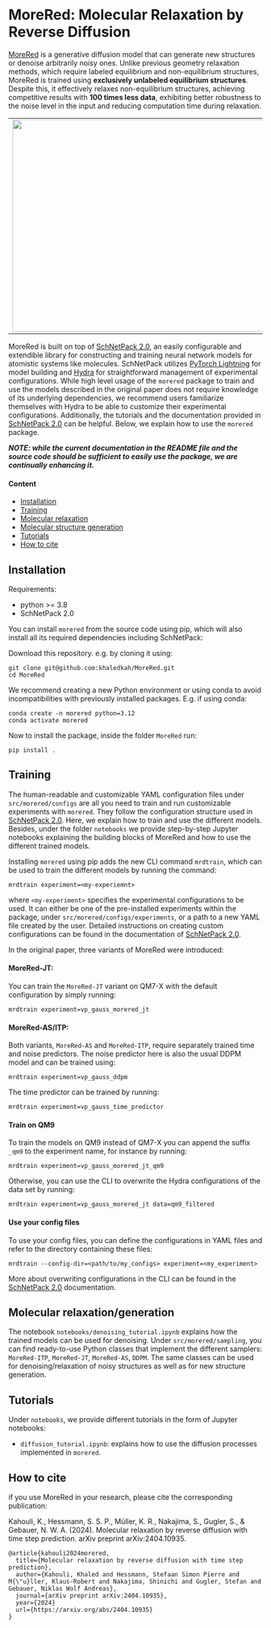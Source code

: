 # MoreRed: Molecular Relaxation by Reverse Diffusion

[MoreRed](https://arxiv.org/abs/2404.10935) is a generative diffusion model that can generate new structures or denoise arbitrarily noisy ones. Unlike previous geometry relaxation methods, which require labeled equilibrium and non-equilibrium structures, MoreRed is trained using **exclusively unlabeled equilibrium structures**. Despite this, it effectively relaxes non-equilibrium structures, achieving competitive results with **100 times less data**, exhibiting better robustness to the noise level in the input and reducing computation time during relaxation.

<table align="center", border=0>
  <tr>
    <td rowspan="2">
      <img src="https://github.com/khaledkah/MoreRed/assets/56682622/5f7a680e-7fd2-434e-b3a8-abc2aad6d39f" width="550" height="420">
    </td>
    <td>
      <img src="https://github.com/khaledkah/MoreRed/assets/56682622/a02032ba-a3a2-4b20-9658-faada1cbdd73" width="300" height="200">
    </td>
  </tr>
  <tr>
    <td>
      <img src="https://github.com/khaledkah/MoreRed/assets/56682622/dc18a881-8abc-48c8-a704-e10dc528998c" width="300" height="200">
    </td>
  </tr>
</table>

MoreRed is built on top of [SchNetPack 2.0](https://github.com/atomistic-machine-learning/schnetpack/tree/master), an easily configurable and extendible library for constructing and training neural network models for atomistic systems like molecules. SchNetPack utilizes [PyTorch Lightning](https://www.pytorchlightning.ai/) for model building and [Hydra](https://hydra.cc/) for straightforward management of experimental configurations. While high level usage of the `morered` package to train and use the models described in the original paper does not require knowledge of its underlying dependencies, we recommend users familiarize themselves with Hydra to be able to customize their experimental configurations. Additionally, the tutorials and the documentation provided in [SchNetPack 2.0](https://github.com/atomistic-machine-learning/schnetpack/tree/master) can be helpful. Below, we explain how to use the `morered` package.

**_NOTE: while the current documentation in the README file and the source code should be sufficient to easily use the package, we are continually enhancing it._**

#### Content

+ [Installation](/README.md##Installation)
+ [Training](/README.md##Training)
+ [Molecular relaxation](/README.md##Molecular-relaxation)
+ [Molecular structure generation](/README.md##Molecular-structure-generation)
+ [Tutorials](/README.md##Tutorials)
+ [How to cite](/README.md##How-to-cite)

## Installation
Requirements:
- python >= 3.8
- SchNetPack 2.0

You can install `morered` from the source code using pip, which will also install all its required dependencies including SchNetPack:

Download this repository. e.g. by cloning it using:
```
git clone git@github.com:khaledkah/MoreRed.git
cd MoreRed
```
We recommend creating a new Python environment or using conda to avoid incompatibilities with previously installed packages. E.g. if using conda:
```
conda create -n morered python=3.12
conda activate morered
```
Now to install the package, inside the folder `MoreRed` run:
```
pip install .
```

## Training
The human-readable and customizable YAML configuration files under `src/morered/configs` are all you need to train and run customizable experiments with `morered`. They follow the configuration structure used in [SchNetPack 2.0](https://github.com/atomistic-machine-learning/schnetpack/tree/master). Here, we explain how to train and use the different models. Besides, under the folder `notebooks` we provide step-by-step Jupyter notebooks explaining the building blocks of MoreRed and how to use the different trained models.

Installing `morered` using pip adds the new CLI command `mrdtrain`, which can be used to train the different models by running the command:
```
mrdtrain experiment=<my-experiemnt>
```
where `<my-experiment>` specifies the experimental configurations to be used. It can either be one of the pre-installed experiments within the package, under `src/morered/configs/experiments`, or a path to a new YAML file created by the user. Detailed instructions on creating custom configurations can be found in the documentation of [SchNetPack 2.0](https://github.com/atomistic-machine-learning/schnetpack/tree/master).

In the original paper, three variants of MoreRed were introduced:

#### MoreRed-JT:
You can train the `MoreRed-JT` variant on QM7-X with the default configuration by simply running:
```
mrdtrain experiment=vp_gauss_morered_jt
```

#### MoreRed-AS/ITP:
Both variants, `MoreRed-AS` and `MoreRed-ITP`, require separately trained time and noise predictors. The noise predictor here is also the usual DDPM model and can be trained using:
```
mrdtrain experiment=vp_gauss_ddpm
```
The time predictor can be trained by running:
```
mrdtrain experiment=vp_gauss_time_predictor
```

#### Train on QM9
To train the models on QM9 instead of QM7-X you can append the suffix `_qm9` to the experiment name, for instance by running:
```
mrdtrain experiment=vp_gauss_morered_jt_qm9
```
Otherwise, you can use the CLI to overwrite the Hydra configurations of the data set by running:
```
mrdtrain experiment=vp_gauss_morered_jt data=qm9_filtered
```

#### Use your config files
To use your config files, you can define the configurations in YAML files and refer to the directory containing these files:

```
mrdtrain --config-dir=<path/to/my_configs> experiment=<my_experiment>

```
More about overwriting configurations in the CLI can be found in the [SchNetPack 2.0](https://github.com/atomistic-machine-learning/schnetpack/tree/master) documentation. 

## Molecular relaxation/generation
The notebook `notebooks/denoising_tutorial.ipynb` explains how the trained models can be used for denoising.
Under `src/morered/sampling`, you can find ready-to-use Python classes that implement the different samplers: `MoreRed-ITP`, `MoreRed-JT`, `MoreRed-AS`, `DDPM`. The same classes can be used for denoising/relaxation of noisy structures as well as for new structure generation.

## Tutorials
Under `notebooks`, we provide different tutorials in the form of Jupyter notebooks:
  - `diffusion_tutorial.ipynb`: explains how to use the diffusion processes implemented in `morered`.

## How to cite
if you use MoreRed in your research, please cite the corresponding publication:

Kahouli, K., Hessmann, S. S. P., Müller, K. R., Nakajima, S., Gugler, S., & Gebauer, N. W. A. (2024). Molecular relaxation by reverse diffusion with time step prediction. arXiv preprint arXiv:2404.10935.

    @article{kahouli2024morered,
      title={Molecular relaxation by reverse diffusion with time step prediction},
      author={Kahouli, Khaled and Hessmann, Stefaan Simon Pierre and M{\"u}ller, Klaus-Robert and Nakajima, Shinichi and Gugler, Stefan and Gebauer, Niklas Wolf Andreas},
      journal={arXiv preprint arXiv:2404.10935},
      year={2024}
      url={https://arxiv.org/abs/2404.10935}
    }
